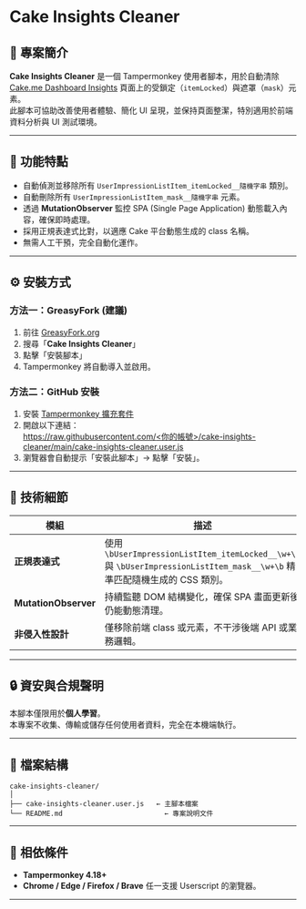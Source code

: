# Cake Insights Cleaner

## 📄 專案簡介
**Cake Insights Cleaner** 是一個 Tampermonkey 使用者腳本，用於自動清除 [Cake.me Dashboard Insights](https://www.cake.me/dashboard/insights) 頁面上的受鎖定（`itemLocked`）與遮罩（`mask`）元素。  
此腳本可協助改善使用者體驗、簡化 UI 呈現，並保持頁面整潔，特別適用於前端資料分析與 UI 測試環境。

---

## 🚀 功能特點
- 自動偵測並移除所有 `UserImpressionListItem_itemLocked__隨機字串` 類別。
- 自動刪除所有 `UserImpressionListItem_mask__隨機字串` 元素。
- 透過 **MutationObserver** 監控 SPA (Single Page Application) 動態載入內容，確保即時處理。
- 採用正規表達式比對，以適應 Cake 平台動態生成的 class 名稱。
- 無需人工干預，完全自動化運作。

---

## ⚙️ 安裝方式

### 方法一：GreasyFork (建議)
1. 前往 [GreasyFork.org](https://greasyfork.org/)
2. 搜尋「**Cake Insights Cleaner**」
3. 點擊「安裝腳本」
4. Tampermonkey 將自動導入並啟用。

### 方法二：GitHub 安裝
1. 安裝 [Tampermonkey 擴充套件](https://tampermonkey.net/)
2. 開啟以下連結：  
   [https://raw.githubusercontent.com/<你的帳號>/cake-insights-cleaner/main/cake-insights-cleaner.user.js](https://raw.githubusercontent.com/<你的帳號>/cake-insights-cleaner/main/cake-insights-cleaner.user.js)
3. 瀏覽器會自動提示「安裝此腳本」→ 點擊「安裝」。

---

## 🧠 技術細節

| 模組 | 描述 |
|------|------|
| **正規表達式** | 使用 `\bUserImpressionListItem_itemLocked__\w+\b` 與 `\bUserImpressionListItem_mask__\w+\b` 精準匹配隨機生成的 CSS 類別。 |
| **MutationObserver** | 持續監聽 DOM 結構變化，確保 SPA 畫面更新後仍能動態清理。 |
| **非侵入性設計** | 僅移除前端 class 或元素，不干涉後端 API 或業務邏輯。 |

---

## 🔒 資安與合規聲明
本腳本僅限用於**個人學習**。  
本專案不收集、傳輸或儲存任何使用者資料，完全在本機端執行。

---

## 🧩 檔案結構
```
cake-insights-cleaner/
│
├── cake-insights-cleaner.user.js   ← 主腳本檔案
└── README.md                         ← 專案說明文件
```
---

## 🧰 相依條件
- **Tampermonkey 4.18+**
- **Chrome / Edge / Firefox / Brave** 任一支援 Userscript 的瀏覽器。

---